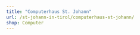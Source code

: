 ```yaml
---
title: "Computerhaus St. Johann"
url: /st-johann-in-tirol/computerhaus-st-johann/
shop: Computer
---
```

